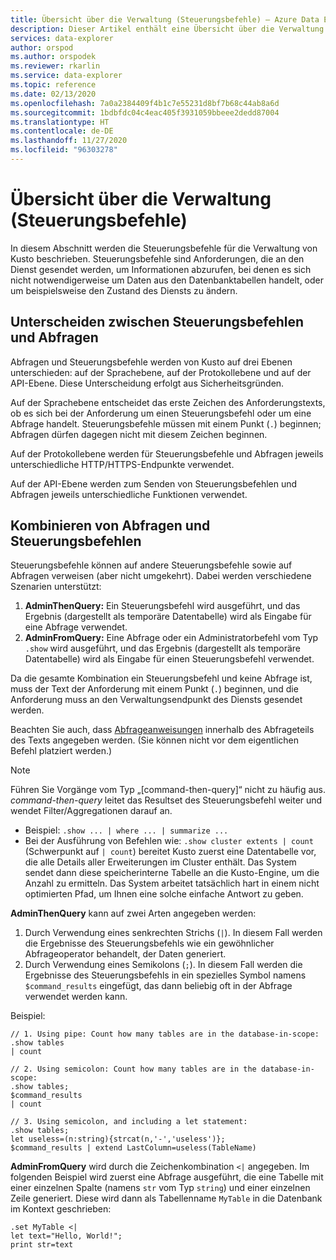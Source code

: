 ```yaml
---
title: Übersicht über die Verwaltung (Steuerungsbefehle) – Azure Data Explorer | Microsoft-Dokumentation
description: Dieser Artikel enthält eine Übersicht über die Verwaltung (Steuerungsbefehle) in Azure Data Explorer.
services: data-explorer
author: orspod
ms.author: orspodek
ms.reviewer: rkarlin
ms.service: data-explorer
ms.topic: reference
ms.date: 02/13/2020
ms.openlocfilehash: 7a0a2384409f4b1c7e55231d8bf7b68c44ab8a6d
ms.sourcegitcommit: 1bdbfdc04c4eac405f3931059bbeee2dedd87004
ms.translationtype: HT
ms.contentlocale: de-DE
ms.lasthandoff: 11/27/2020
ms.locfileid: "96303278"
---
```

# <a name="management-control-commands-overview"></a>Übersicht über die Verwaltung (Steuerungsbefehle)

In diesem Abschnitt werden die Steuerungsbefehle für die Verwaltung von Kusto beschrieben.
Steuerungsbefehle sind Anforderungen, die an den Dienst gesendet werden, um Informationen abzurufen, bei denen es sich nicht notwendigerweise um Daten aus den Datenbanktabellen handelt, oder um beispielsweise den Zustand des Diensts zu ändern.

## <a name="differentiating-control-commands-from-queries"></a>Unterscheiden zwischen Steuerungsbefehlen und Abfragen

Abfragen und Steuerungsbefehle werden von Kusto auf drei Ebenen unterschieden: auf der Sprachebene, auf der Protokollebene und auf der API-Ebene. Diese Unterscheidung erfolgt aus Sicherheitsgründen.

Auf der Sprachebene entscheidet das erste Zeichen des Anforderungstexts, ob es sich bei der Anforderung um einen Steuerungsbefehl oder um eine Abfrage handelt. Steuerungsbefehle müssen mit einem Punkt (`.`) beginnen; Abfragen dürfen dagegen nicht mit diesem Zeichen beginnen.

Auf der Protokollebene werden für Steuerungsbefehle und Abfragen jeweils unterschiedliche HTTP/HTTPS-Endpunkte verwendet.

Auf der API-Ebene werden zum Senden von Steuerungsbefehlen und Abfragen jeweils unterschiedliche Funktionen verwendet.

## <a name="combining-queries-and-control-commands"></a>Kombinieren von Abfragen und Steuerungsbefehlen

Steuerungsbefehle können auf andere Steuerungsbefehle sowie auf Abfragen verweisen (aber nicht umgekehrt).
Dabei werden verschiedene Szenarien unterstützt:

1. **AdminThenQuery:** Ein Steuerungsbefehl wird ausgeführt, und das Ergebnis (dargestellt als temporäre Datentabelle) wird als Eingabe für eine Abfrage verwendet.
2. **AdminFromQuery:** Eine Abfrage oder ein Administratorbefehl vom Typ `.show` wird ausgeführt, und das Ergebnis (dargestellt als temporäre Datentabelle) wird als Eingabe für einen Steuerungsbefehl verwendet.

Da die gesamte Kombination ein Steuerungsbefehl und keine Abfrage ist, muss der Text der Anforderung mit einem Punkt (`.`) beginnen, und die Anforderung muss an den Verwaltungsendpunkt des Diensts gesendet werden.

Beachten Sie auch, dass [Abfrageanweisungen](../query/statements.md) innerhalb des Abfrageteils des Texts angegeben werden. (Sie können nicht vor dem eigentlichen Befehl platziert werden.)

>[!NOTE]
> Führen Sie Vorgänge vom Typ „[command-then-query]“ nicht zu häufig aus.
> *command-then-query* leitet das Resultset des Steuerungsbefehl weiter und wendet Filter/Aggregationen darauf an.
>  * Beispiel: `.show ... | where ... | summarize ...`
>   * Bei der Ausführung von Befehlen wie: `.show cluster extents | count` (Schwerpunkt auf `| count`) bereitet Kusto zuerst eine Datentabelle vor, die alle Details aller Erweiterungen im Cluster enthält. Das System sendet dann diese speicherinterne Tabelle an die Kusto-Engine, um die Anzahl zu ermitteln. Das System arbeitet tatsächlich hart in einem nicht optimierten Pfad, um Ihnen eine solche einfache Antwort zu geben.


**AdminThenQuery** kann auf zwei Arten angegeben werden:

1. Durch Verwendung eines senkrechten Strichs (`|`). In diesem Fall werden die Ergebnisse des Steuerungsbefehls wie ein gewöhnlicher Abfrageoperator behandelt, der Daten generiert.
2. Durch Verwendung eines Semikolons (`;`). In diesem Fall werden die Ergebnisse des Steuerungsbefehls in ein spezielles Symbol namens `$command_results` eingefügt, das dann beliebig oft in der Abfrage verwendet werden kann.

Beispiel:

```kusto
// 1. Using pipe: Count how many tables are in the database-in-scope:
.show tables
| count

// 2. Using semicolon: Count how many tables are in the database-in-scope:
.show tables;
$command_results
| count

// 3. Using semicolon, and including a let statement:
.show tables;
let useless=(n:string){strcat(n,'-','useless')};
$command_results | extend LastColumn=useless(TableName)
```

**AdminFromQuery** wird durch die Zeichenkombination `<|` angegeben. Im folgenden Beispiel wird zuerst eine Abfrage ausgeführt, die eine Tabelle mit einer einzelnen Spalte (namens `str` vom Typ `string`) und einer einzelnen Zeile generiert. Diese wird dann als Tabellenname `MyTable` in die Datenbank im Kontext geschrieben:

```kusto
.set MyTable <|
let text="Hello, World!";
print str=text
```


